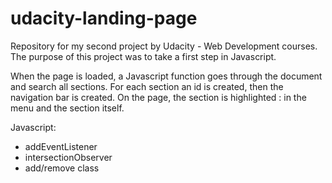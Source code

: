 # udacity-landing-page
Repository for my second project by Udacity - Web Development courses. 
The purpose of this project was to take a first step in Javascript.

When the page is loaded, a Javascript function goes through the document and search all sections. For each section an id is created, then the navigation bar is created. 
On the page, the section is highlighted : in the menu and the section itself. 

Javascript:
- addEventListener
- intersectionObserver
- add/remove class
